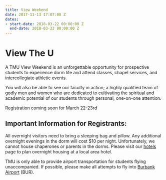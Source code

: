 ```yaml
---
title: View Weekend
date: 2017-11-13 17:07:00 Z
dates:
- start-date: 2018-03-22 00:00:00 Z
  end-date: 2018-03-23 00:00:00 Z
---
```


# View The U

A TMU View Weekend is an unforgettable opportunity for prospective students to experience dorm life and attend classes, chapel services, and intercollegiate athletic events.

You will also be able to see our faculty in action; a highly qualified team of godly men and women who are dedicated to cultivating the spiritual and academic potential of our students through personal, one-on-one attention.

Registration coming soon for March 22-23rd

## Important Information for Registrants:

All overnight visitors need to bring a sleeping bag and pillow. Any additional overnight evenings in the dorm will cost $10 per night. Unfortunately, we cannot house chaperones or parents in the dorms. Please visit our [hotels](http://www.masters.edu/hotels) page to plan overnight housing at a local area hotel.

TMU is only able to provide airport transportation for students flying unaccompanied. If possible, please make all attempts to fly into [Burbank Airport](http://www.burbankairport.com/) (BUR).